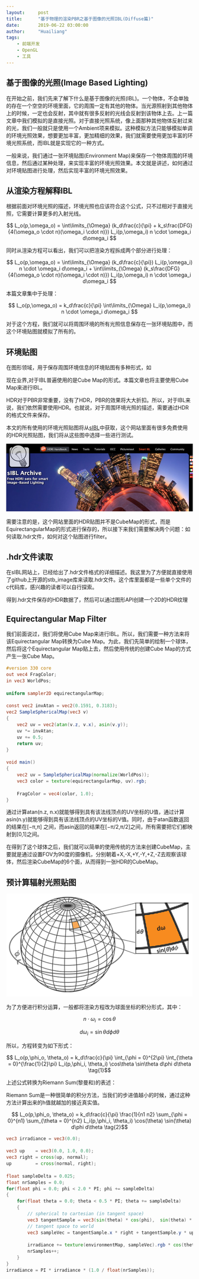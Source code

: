 ```yaml
---
layout:     post
title:      "基于物理的渲染PBR之基于图像的光照IBL(Diffuse篇)"
date:       2019-06-22 03:00:00
author:     "Huailiang"
tags:
    - 前端开发
    - OpenGL
    - 工具
---
```




## 基于图像的光照(Image Based Lighting)

在开始之前，我们先来了解下什么是基于图像的光照(IBL)。一个物体，不会单独的存在一个空空的环境里面，它的周围一定有其他的物体。当光源照射到其他物体上的时候，一定也会反射，其中就有很多反射的光线会反射到该物体上去。上一篇文章中我们模拟的是直接光照。对于直接光照系统，像上面那种其他物体反射过来的光，我们一般就只是使用一个Ambient项来模拟。这种模拟方法只能够模拟单调的环境光照效果，想要更加丰富，更加精细的效果，我们就需要使用更加丰富的环境光照系统，而IBL就是实现它的一种方式。 

一般来说，我们通过一张环境贴图(Environment Map)来保存一个物体周围的环境信息，然后通过某种处理，来实现丰富的环境光照效果。本文就是讲述，如何通过对环境贴图进行处理，然后实现丰富的环境光照效果。 




## 从渲染方程解释IBL

根据前面对环境光照的描述，环境光照也应该符合这个公式，只不过相对于直接光照，它需要计算更多的入射光线。 


$$ L_o(p,\omega_o) = \int\limits_{\Omega} (k_d\frac{c}{\pi} + k_s\frac{DFG}{4(\omega_o \cdot n)(\omega_i \cdot n)}) L_i(p,\omega_i) n \cdot \omega_i d\omega_i $$

同时从渲染方程可以看出，我们可以把渲染方程拆成两个部分进行处理：

$$ L_o(p,\omega_o) = \int\limits_{\Omega} (k_d\frac{c}{\pi}) L_i(p,\omega_i) n \cdot \omega_i d\omega_i + \int\limits_{\Omega} (k_s\frac{DFG}{4(\omega_o \cdot n)(\omega_i \cdot n)}) L_i(p,\omega_i) n \cdot \omega_i d\omega_i $$

本篇文章集中于处理： 

$$ L_o(p,\omega_o) = k_d\frac{c}{\pi} \int\limits_{\Omega} L_i(p,\omega_i) n \cdot \omega_i d\omega_i $$

对于这个方程，我们就可以将周围环境的所有光照信息保存在一张环境贴图中，而这个环境贴图就模拟了所有的。


## 环境贴图

在图形领域，用于保存周围环境信息的环境贴图有多种形式，如


现在业界,对于IBL普遍使用的是Cube Map的形式。本篇文章也将主要使用Cube Map来进行IBL。 

HDR对于PBR非常重要，没有了HDR，PBR的效果将大大折扣。所以，对于IBL来说，我们依然需要使用HDR。也就说，对于周围环境光照的描述，需要通过HDR的格式文件来保存。 

本文的所有使用的环境光照贴图将从[sIBL][i1]中获取，这个网站里面有很多免费使用的HDR光照贴图，我们将从这些图中选择一些进行测试。 

![](/img/in-post/post-engine/tex11.jpg)

需要注意的是，这个网站里面的HDR贴图并不是CubeMap的形式，而是EquirectangularMap的形式进行保存的，所以接下来我们需要解决两个问题：如何读取.hdr文件，如何对这个贴图进行filter。 

## .hdr文件读取

在sIBL网站上，已经给出了.hdr文件格式的详细描述。我这里为了方便就直接使用了github上开源的stb_image库来读取.hdr文件。这个库里面都是一些单个文件的c代码库，感兴趣的读者可以自行探索。 

得到.hdr文件保存的HDR数据了，然后可以通过图形API创建一个2D的HDR纹理

## Equirectangular Map Filter

我们前面说过，我们将使用Cube Map来进行IBL。所以，我们需要一种方法来将该Equirectangular Map转换为Cube Map。为此，我们先简单的绘制一个球体，然后将这个Equirectangular Map贴上去，然后使用传统的创建Cube Map的方式产生一张Cube Map。 


``` glsl
#version 330 core
out vec4 FragColor;
in vec3 WorldPos;

uniform sampler2D equirectangularMap;

const vec2 invAtan = vec2(0.1591, 0.3183);
vec2 SampleSphericalMap(vec3 v)
{
    vec2 uv = vec2(atan(v.z, v.x), asin(v.y));
    uv *= invAtan;
    uv += 0.5;
    return uv;
}

void main()
{		
    vec2 uv = SampleSphericalMap(normalize(WorldPos));
    vec3 color = texture(equirectangularMap, uv).rgb;
    
    FragColor = vec4(color, 1.0);
}
```

通过计算atan(n.z, n.x)就能够得到具有该法线顶点的UV坐标的U值，通过计算asin(n.y)就能够得到具有该法线顶点的UV坐标的V值。同时，由于atan函数返回的结果在[−π,π]
之间，而asin返回的结果在[−π/2,π/2]之间，所有需要把它们都映射到[0,1]之间。 


在得到了这个球体之后，我们就可以简单的使用传统的方法来创建CubeMap，主要就是通过设置FOV为90度的摄像机，分别朝着+X,-X,+Y,-Y,+Z,-Z去观察该球体，然后渲染CubeMap的6个面，从而得到一张HDR的CubeMap。


## 预计算辐射光照贴图


![](/img/in-post/post-engine/tex10.png)

为了方便进行积分运算，一般都将渲染方程改为球面坐标的积分形式，其中： 

$$ n⋅\omega_i=\cos\theta $$


$$ d\omega_i=\sin\theta d\phi d\theta $$  

所以，方程转变为如下形式： 

$$ L_o(p,\phi_o, \theta_o) = k_d\frac{c}{\pi} \int_{\phi = 0}^{2\pi} \int_{\theta = 0}^{\frac{1}{2}\pi} L_i(p,\phi_i, \theta_i) \cos\theta \sin\theta d\phi d\theta \tag{1}$$


上述公式转换为Riemann Sum(黎曼和)的表述：

Riemann Sum是一种很简单的积分方法，当我们的步进值越小的时候，通过这种方法计算出来的h值就越加的接近真实值。 

$$ L_o(p,\phi_o, \theta_o) = k_d\frac{c}{\pi} \frac{1}{n1 n2} \sum_{\phi = 0}^{n1} \sum_{\theta = 0}^{n2} L_i(p,\phi_i, \theta_i) \cos(\theta) \sin(\theta) d\phi d\theta \tag{2}$$



``` glsl
vec3 irradiance = vec3(0.0);  

vec3 up    = vec3(0.0, 1.0, 0.0);
vec3 right = cross(up, normal);
up         = cross(normal, right);

float sampleDelta = 0.025;
float nrSamples = 0.0; 
for(float phi = 0.0; phi < 2.0 * PI; phi += sampleDelta)
{
    for(float theta = 0.0; theta < 0.5 * PI; theta += sampleDelta)
    {
        // spherical to cartesian (in tangent space)
        vec3 tangentSample = vec3(sin(theta) * cos(phi),  sin(theta) * sin(phi), cos(theta));
        // tangent space to world
        vec3 sampleVec = tangentSample.x * right + tangentSample.y * up + tangentSample.z * N; 

        irradiance += texture(environmentMap, sampleVec).rgb * cos(theta) * sin(theta);
        nrSamples++;
    }
}
irradiance = PI * irradiance * (1.0 / float(nrSamples));
```

<!--
$x+y=z$

$\frac{7x+5}{1+y^2}$

$\langle x \rangle$

 
2. 移动GPU大全

$$
    \begin{matrix}
    1 & x & x^2 \\
    1 & y & y^2 \\
    1 & z & z^2 \\
    \end{matrix}
$$

$$\lim_{n\rightarrow+\infty} n \tag{3}$$

$$e^{i\theta}=cos\theta+\sin\theta i\tag{1}$$  -->


[i1]: http://www.hdrlabs.com/sibl/archive.html